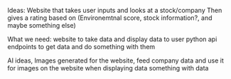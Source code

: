 Ideas: Website that takes user inputs and looks at a stock/company Then gives a rating based on (Environemtnal score, stock information?, and maybe something else)

What we need: website to take data and display data to user python api endpoints to get data and do something with them

AI ideas, Images generated for the website, feed company data and use it for images on the website when displaying data something with data

